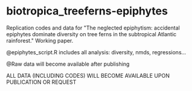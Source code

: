 # biotropica_treeferns-epiphytes
Replication codes and data for "The neglected epiphytism: accidental epiphytes dominate diversity on tree ferns in the subtropical Atlantic rainforest." Working paper.

@epiphytes_script.R includes all analysis: diversity, nmds, regressions...

@Raw data will become available after publishing

ALL DATA (INCLUDING CODES) WILL BECOME AVAILABLE UPON PUBLICATION OR REQUEST
